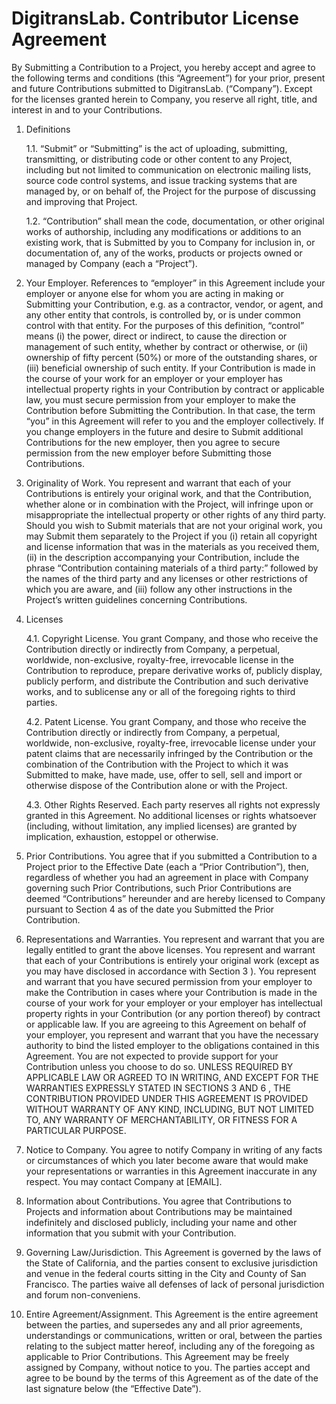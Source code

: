 # DigitransLab. Contributor License Agreement

By Submitting a Contribution to a Project, you hereby accept and agree to the following terms and
conditions (this “Agreement”) for your prior, present and future Contributions submitted to DigitransLab.
(“Company”). Except for the licenses granted herein to Company, you reserve all right, title, and interest
in and to your Contributions.

1. Definitions
   
    1.1. “Submit” or “Submitting” is the act of uploading, submitting, transmitting, or distributing code or
other content to any Project, including but not limited to communication on electronic mailing
lists, source code control systems, and issue tracking systems that are managed by, or on behalf
of, the Project for the purpose of discussing and improving that Project.

    1.2. “Contribution” shall mean the code, documentation, or other original works of authorship,
including any modifications or additions to an existing work, that is Submitted by you to
Company for inclusion in, or documentation of, any of the works, products or projects owned or
managed by Company (each a “Project”).
2. Your Employer. References to “employer” in this Agreement include your employer or anyone else
for whom you are acting in making or Submitting your Contribution, e.g. as a contractor, vendor, or
agent, and any other entity that controls, is controlled by, or is under common control with that entity.
For the purposes of this definition, “control” means (i) the power, direct or indirect, to cause the
direction or management of such entity, whether by contract or otherwise, or (ii) ownership of fifty
percent (50%) or more of the outstanding shares, or (iii) beneficial ownership of such entity. If your
Contribution is made in the course of your work for an employer or your employer has
intellectual property rights in your Contribution by contract or applicable law, you must
secure permission from your employer to make the Contribution before Submitting the
Contribution. In that case, the term “you” in this Agreement will refer to you and the employer
collectively. If you change employers in the future and desire to Submit additional Contributions for
the new employer, then you agree to secure permission from the new employer before Submitting
those Contributions.
3. Originality of Work. You represent and warrant that each of your Contributions is entirely your
original work, and that the Contribution, whether alone or in combination with the Project, will infringe
upon or misappropriate the intellectual property or other rights of any third party. Should you wish to
Submit materials that are not your original work, you may Submit them separately to the Project if you
(i) retain all copyright and license information that was in the materials as you received them, (ii) in
the description accompanying your Contribution, include the phrase “Contribution containing
materials of a third party:” followed by the names of the third party and any licenses or other
restrictions of which you are aware, and (iii) follow any other instructions in the Project’s written
guidelines concerning Contributions.
4. Licenses
   
   4.1. Copyright License. You grant Company, and those who receive the Contribution directly or
indirectly from Company, a perpetual, worldwide, non-exclusive, royalty-free, irrevocable license
in the Contribution to reproduce, prepare derivative works of, publicly display, publicly perform,
and distribute the Contribution and such derivative works, and to sublicense any or all of the
foregoing rights to third parties.

   4.2. Patent License. You grant Company, and those who receive the Contribution directly or indirectly
from Company, a perpetual, worldwide, non-exclusive, royalty-free, irrevocable license under
your patent claims that are necessarily infringed by the Contribution or the combination of the
Contribution with the Project to which it was Submitted to make, have made, use, offer to sell,
sell and import or otherwise dispose of the Contribution alone or with the Project.

   4.3. Other Rights Reserved. Each party reserves all rights not expressly granted in this Agreement.
No additional licenses or rights whatsoever (including, without limitation, any implied licenses)
are granted by implication, exhaustion, estoppel or otherwise.

5. Prior Contributions. You agree that if you submitted a Contribution to a Project prior to the Effective
Date (each a “Prior Contribution”), then, regardless of whether you had an agreement in place with
Company governing such Prior Contributions, such Prior Contributions are deemed “Contributions”
hereunder and are hereby licensed to Company pursuant to Section 4 as of the date you Submitted
the Prior Contribution.
6. Representations and Warranties. You represent and warrant that you are legally entitled to grant
the above licenses. You represent and warrant that each of your Contributions is entirely your original
work (except as you may have disclosed in accordance with Section 3 ). You represent and warrant
that you have secured permission from your employer to make the Contribution in cases where your
Contribution is made in the course of your work for your employer or your employer has intellectual
property rights in your Contribution (or any portion thereof) by contract or applicable law. If you are
agreeing to this Agreement on behalf of your employer, you represent and warrant that you have the
necessary authority to bind the listed employer to the obligations contained in this Agreement. You
are not expected to provide support for your Contribution unless you choose to do so. UNLESS
REQUIRED BY APPLICABLE LAW OR AGREED TO IN WRITING, AND EXCEPT FOR THE
WARRANTIES EXPRESSLY STATED IN SECTIONS 3 AND 6 , THE CONTRIBUTION PROVIDED
UNDER THIS AGREEMENT IS PROVIDED WITHOUT WARRANTY OF ANY KIND, INCLUDING,
BUT NOT LIMITED TO, ANY WARRANTY OF MERCHANTABILITY, OR FITNESS FOR A
PARTICULAR PURPOSE.
7. Notice to Company. You agree to notify Company in writing of any facts or circumstances of which
you later become aware that would make your representations or warranties in this Agreement
inaccurate in any respect. You may contact Company at [EMAIL].
8. Information about Contributions. You agree that Contributions to Projects and information about
Contributions may be maintained indefinitely and disclosed publicly, including your name and other
information that you submit with your Contribution.
9. Governing Law/Jurisdiction. This Agreement is governed by the laws of the State of California, and
the parties consent to exclusive jurisdiction and venue in the federal courts sitting in the City and
County of San Francisco. The parties waive all defenses of lack of personal jurisdiction and forum
non-conveniens.
10. Entire Agreement/Assignment. This Agreement is the entire agreement between the parties, and
supersedes any and all prior agreements, understandings or communications, written or oral,
between the parties relating to the subject matter hereof, including any of the foregoing as applicable
to Prior Contributions. This Agreement may be freely assigned by Company, without notice to you.
The parties accept and agree to be bound by the terms of this Agreement as of the date of the last
signature below (the “Effective Date”).
